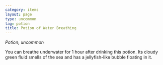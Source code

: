 ```yaml
---
category: items
layout: page
type: uncommon
tag: potion
title: Potion of Water Breathing 
---
```

_Potion, uncommon_ 

You can breathe underwater for 1 hour after drinking this potion. Its cloudy green fluid smells of the sea and has a jellyfish-like bubble floating in it.
